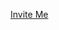 [Invite Me](https://discordapp.com/api/oauth2/authorize?client_id=405635474124832768&permissions=8&scope=bot) 
